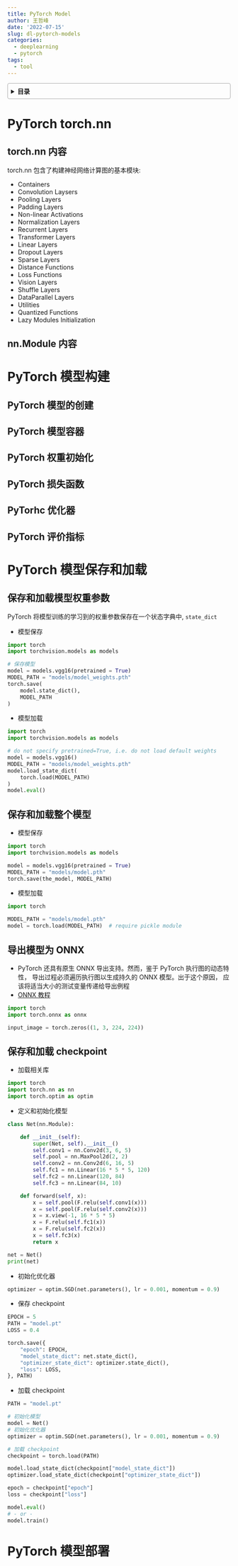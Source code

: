 ```yaml
---
title: PyTorch Model
author: 王哲峰
date: '2022-07-15'
slug: dl-pytorch-models
categories:
  - deeplearning
  - pytorch
tags:
  - tool
---
```


<style>
details {
    border: 1px solid #aaa;
    border-radius: 4px;
    padding: .5em .5em 0;
}

summary {
    font-weight: bold;
    margin: -.5em -.5em 0;
    padding: .5em;
}

details[open] {
    padding: .5em;
}

details[open] summary {
    border-bottom: 1px solid #aaa;
    margin-bottom: .5em;
}
</style>

<details><summary>目录</summary><p>

- [PyTorch torch.nn](#pytorch-torchnn)
  - [torch.nn 内容](#torchnn-内容)
  - [nn.Module 内容](#nnmodule-内容)
- [PyTorch 模型构建](#pytorch-模型构建)
  - [PyTorch 模型的创建](#pytorch-模型的创建)
  - [PyTorch 模型容器](#pytorch-模型容器)
  - [PyTorch 权重初始化](#pytorch-权重初始化)
  - [PyTorch 损失函数](#pytorch-损失函数)
  - [PyTorhc 优化器](#pytorhc-优化器)
  - [PyTorch 评价指标](#pytorch-评价指标)
- [PyTorch 模型保存和加载](#pytorch-模型保存和加载)
  - [保存和加载模型权重参数](#保存和加载模型权重参数)
  - [保存和加载整个模型](#保存和加载整个模型)
  - [导出模型为 ONNX](#导出模型为-onnx)
  - [保存和加载 checkpoint](#保存和加载-checkpoint)
- [PyTorch 模型部署](#pytorch-模型部署)
</p></details><p></p>

# PyTorch torch.nn

## torch.nn 内容

torch.nn 包含了构建神经网络计算图的基本模块:

* Containers
* Convolution Laysers
* Pooling Layers
* Padding Layers
* Non-linear Activations
* Normalization Layers
* Recurrent Layers
* Transformer Layers
* Linear Layers
* Dropout Layers
* Sparse Layers
* Distance Functions
* Loss Functions
* Vision Layers
* Shuffle Layers
* DataParallel Layers
* Utilities
* Quantized Functions
* Lazy Modules Initialization

## nn.Module 内容



# PyTorch 模型构建

## PyTorch 模型的创建

## PyTorch 模型容器

## PyTorch 权重初始化

## PyTorch 损失函数

## PyTorhc 优化器

## PyTorch 评价指标

# PyTorch 模型保存和加载

## 保存和加载模型权重参数

PyTorch 将模型训练的学习到的权重参数保存在一个状态字典中, `state_dict`

- 模型保存

```python
import torch
import torchvision.models as models

# 保存模型
model = models.vgg16(pretrained = True)
MODEL_PATH = "models/model_weights.pth"
torch.save(
    model.state_dict(), 
    MODEL_PATH
)
```

- 模型加载

```python
import torch
import torchvision.models as models

# do not specify pretrained=True, i.e. do not load default weights
model = models.vgg16()
MODEL_PATH = "models/model_weights.pth"
model.load_state_dict(
    torch.load(MODEL_PATH)
)
model.eval()
```

## 保存和加载整个模型

- 模型保存

```python
import torch
import torchvision.models as models

model = models.vgg16(pretrained = True)
MODEL_PATH = "models/model.pth"
torch.save(the_model, MODEL_PATH)
```

- 模型加载

```python
import torch

MODEL_PATH = "models/model.pth"
model = torch.load(MODEL_PATH)  # require pickle module
```

## 导出模型为 ONNX

* PyTorch 还具有原生 ONNX 导出支持。然而，鉴于 PyTorch 执行图的动态特性，
  导出过程必须遍历执行图以生成持久的 ONNX 模型。出于这个原因，
  应该将适当大小的测试变量传递给导出例程
* [ONNX 教程](https://github.com/onnx/tutorials)

```python
import torch
import torch.onnx as onnx

input_image = torch.zeros((1, 3, 224, 224))
```

## 保存和加载 checkpoint

- 加载相关库

```python
import torch
import torch.nn as nn
import torch.optim as optim
```

- 定义和初始化模型

```python
class Net(nn.Module):

    def __init__(self):
        super(Net, self).__init__()
        self.conv1 = nn.Conv2d(3, 6, 5)
        self.pool = nn.MaxPool2d(2, 2)
        self.conv2 = nn.Conv2d(6, 16, 5)
        self.fc1 = nn.Linear(16 * 5 * 5, 120)
        self.fc2 = nn.Linear(120, 84)
        self.fc3 = nn.Linear(84, 10)

    def forward(self, x):
        x = self.pool(F.relu(self.conv1(x)))
        x = self.pool(F.relu(self.conv2(x)))
        x = x.view(-1, 16 * 5 * 5)
        x = F.relu(self.fc1(x))
        x = F.relu(self.fc2(x))
        x = self.fc3(x)
        return x

net = Net()
print(net)
```

- 初始化优化器

```python
optimizer = optim.SGD(net.parameters(), lr = 0.001, momentum = 0.9)
```

- 保存 checkpoint

```python
EPOCH = 5
PATH = "model.pt"
LOSS = 0.4

torch.save({
    "epoch": EPOCH,
    "model_state_dict": net.state_dict(),
    "optimizer_state_dict": optimizer.state_dict(),
    "loss": LOSS,
}, PATH)
```

- 加载 checkpoint

```python
PATH = "model.pt"

# 初始化模型
model = Net()
# 初始化优化器
optimizer = optim.SGD(net.parameters(), lr = 0.001, momentum = 0.9)

# 加载 checkpoint
checkpoint = torch.load(PATH)

model.load_state_dict(checkpoint["model_state_dict"])
optimizer.load_state_dict(checkpoint["optimizer_state_dict"])

epoch = checkpoint["epoch"]
loss = checkpoint["loss"]

model.eval()
# - or - 
model.train()
```

# PyTorch 模型部署

